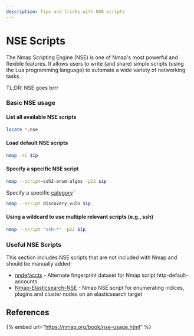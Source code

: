 ```yaml
---
description: Tips and tricks with NSE scripts
---
```


# NSE Scripts

The Nmap Scripting Engine (NSE) is one of Nmap's most powerful and flexible features. It allows users to write (and share) simple scripts (using the Lua programming language) to automate a wide variety of networking tasks.

TL;DR: NSE goes brrr

### Basic NSE usage

#### List all available NSE scripts

```bash
locate *.nse
```

#### Load default NSE scripts

```bash
nmap -sC $ip
```

#### Specify a specific NSE script

```bash
nmap --script=ssh2-enum-algos -p22 $ip
```

Specify a specific [category](https://nmap.org/book/nse-usage.html)``

```bash
nmap --script discovery,vuln $ip
```

#### Using a wildcard to use multiple relevant scripts (e.g., ssh)

```bash
nmap --script "ssh-*" -p22 $ip
```

### Useful NSE Scripts

This section includes NSE scripts that are not included with Nmap and should be manually added:

* [nndefaccts](https://github.com/nnposter/nndefaccts) - Alternate fingerprint dataset for Nmap script http-default-accounts
* [Nmap-Elasticsearch-NSE](https://github.com/theMiddleBlue/nmap-elasticsearch-nse) - Nmap NSE script for enumerating indices, plugins and cluster nodes on an elasticsearch target

## References

{% embed url="https://nmap.org/book/nse-usage.html" %}
